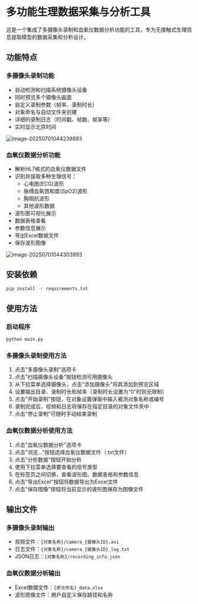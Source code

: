 # 多功能生理数据采集与分析工具

这是一个集成了多摄像头录制和血氧仪数据分析功能的工具，专为无接触式生理信息提取模型的数据采集和分析设计。

## 功能特点

### 多摄像头录制功能
- 自动检测和扫描系统摄像头设备
- 同时预览多个摄像头画面
- 自定义录制参数（帧率、录制时长）
- 对象命名与自动文件夹创建
- 详细的录制日志（时间戳、帧数、帧率等）
- 实时显示北京时间

![image-20250701044239893](https://gitee.com/ccYep/upload-image/raw/master/20250701054423242.png)

### 血氧仪数据分析功能

- 解析HL7格式的血氧仪数据文件
- 识别并提取多种生理信号：
  - 心电图(ECG)波形
  - 脉搏血氧饱和度(SpO2)波形
  - 胸阻抗波形
  - 其他波形数据
- 波形图可视化展示
- 数据表格查看
- 参数信息展示
- 导出Excel数据文件
- 保存波形图像

![image-20250701044303993](C:\Users\Administrator\AppData\Roaming\Typora\typora-user-images\image-20250701044303993.png)

## 安装依赖

```bash
pip install -r requirements.txt
```

## 使用方法

### 启动程序

```bash
python main.py
```

### 多摄像头录制使用方法

1. 点击"多摄像头录制"选项卡
2. 点击"扫描摄像头设备"按钮检测可用摄像头
3. 从下拉菜单选择摄像头，点击"添加摄像头"将其添加到预览区域
4. 设置输出目录、录制时长和帧率（录制时长设置为“0”时则无限制）
5. 点击"开始录制"按钮，在对象设置弹窗中输入被测对象名称或编号
6. 录制完成后，视频和日志将保存在指定目录的对象文件夹中
7. 点击"停止录制"可随时手动结束录制

### 血氧仪数据分析使用方法

1. 点击"血氧仪数据分析"选项卡
2. 点击"浏览..."按钮选择血氧仪数据文件（.txt文件）
3. 点击"分析数据"按钮开始分析
4. 使用下拉菜单选择要查看的信号类型
5. 在标签页之间切换，查看波形图、数据表格和参数信息
6. 点击"导出Excel"按钮将数据导出为Excel文件
7. 点击"保存图像"按钮将当前显示的波形图保存为图像文件

## 输出文件

### 多摄像头录制输出
- 视频文件：`{对象名称}/camera_{摄像头ID}.avi`
- 日志文件：`{对象名称}/camera_{摄像头ID}_log.txt`
- JSON日志：`{对象名称}/recording_info.json`

### 血氧仪数据分析输出
- Excel数据文件：`{原文件名}_data.xlsx`
- 波形图像文件：用户自定义保存路径和名称
